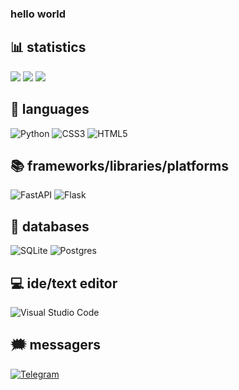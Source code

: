 ### hello world
## 📊 statistics
![](http://github-profile-summary-cards.vercel.app/api/cards/profile-details?username=pydragon1&theme=dark)
![](http://github-profile-summary-cards.vercel.app/api/cards/stats?username=pydragon1&theme=dark) 
![](http://github-profile-summary-cards.vercel.app/api/cards/repos-per-language?username=pydragon1&theme=dark)

## 📃 languages
![Python](https://img.shields.io/badge/python-3670A0?style=for-the-badge&logo=python&logoColor=ffdd54)  ![CSS3](https://img.shields.io/badge/css3-%231572B6.svg?style=for-the-badge&logo=css3&logoColor=white)   ![HTML5](https://img.shields.io/badge/html5-%23E34F26.svg?style=for-the-badge&logo=html5&logoColor=white)


## 📚 frameworks/libraries/platforms
![FastAPI](https://img.shields.io/badge/FastAPI-005571?style=for-the-badge&logo=fastapi)   ![Flask](https://img.shields.io/badge/flask-%23000.svg?style=for-the-badge&logo=flask&logoColor=white)


## 💾 databases
![SQLite](https://img.shields.io/badge/sqlite-%2307405e.svg?style=for-the-badge&logo=sqlite&logoColor=white)   ![Postgres](https://img.shields.io/badge/postgres-%23316192.svg?style=for-the-badge&logo=postgresql&logoColor=white)


## 💻 ide/text editor
![Visual Studio Code](https://img.shields.io/badge/Visual%20Studio%20Code-0078d7.svg?style=for-the-badge&logo=visual-studio-code&logoColor=white)


## 🗯 messagers
<a href="https://t.me/pydrag0n">![Telegram](https://img.shields.io/badge/Telegram-2CA5E0?style=for-the-badge&logo=telegram&logoColor=white)</a>
